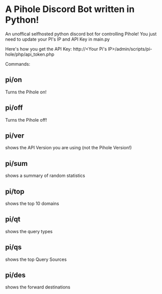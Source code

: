 # A Pihole Discord Bot written in Python!

An unoffical selfhosted python discord bot for controlling Pihole!
You just need to update your PI's IP and API Key in main.py

Here's how you get the API Key: http://<Your Pi's IP>/admin/scripts/pi-hole/php/api_token.php

Commands:

## pi/on
Turns the Pihole on!

## pi/off
Turns the Pihole off!

## pi/ver
shows the API Version you are using (not the Pihole Version!)

## pi/sum
shows a summary of random statistics

## pi/top
shows the top 10 domains

## pi/qt
shows the query types

## pi/qs
shows the top Query Sources

## pi/des
shows the forward destinations

